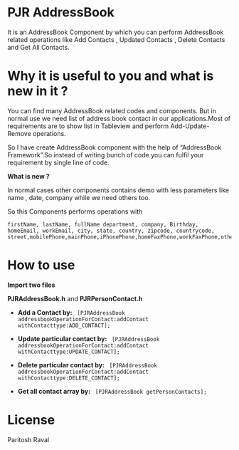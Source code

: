 PJR AddressBook
=====================

It is an AddressBook Component by which you can perform AddressBook related operations like Add Contacts , Updated Contacts , Delete Contacts and Get All Contacts.

Why it is useful to you and what is new in it ?
===============================================================

You can find many AddressBook related codes and components. But in normal use we need list of address book contact in our applications.Most of requirements are to show list in Tableview and perform Add-Update-Remove operations.

So I have create AddressBook component with the help of “AddressBook Framework”.So instead of writing bunch of code you can fulfil your requirement by single line of code.


**What is new ?**

In normal cases other components contains demo with less parameters like name , date, company while we need others too.

So this Components performs operations with

```
firstName, lastName, fullName department, company, Birthday, homeEmail, workEmail, city, state, country, zipcode, countrycode, street,mobilePhone,mainPhone,iPhonePhone,homeFaxPhone,workFaxPhone,otherFaxPhone,pagerPhone
```


How to use
=====================

**Import two files**

**PJRAddressBook.h** and
**PJRPersonContact.h**


- **Add a Contact by:** ```
[PJRAddressBook addressbookOperationForContact:addContact withContacttype:ADD_CONTACT];```


- **Update particular contact by:** ```
[PJRAddressBook addressbookOperationForContact:addContact withContacttype:UPDATE_CONTACT];```


- **Delete particular contact by:** ```
[PJRAddressBook addressbookOperationForContact:addContact withContacttype:DELETE_CONTACT];```

- **Get all contact array by:** ```
[PJRAddressBook getPersonContacts];```



     
    
    
License
=====================
Paritosh Raval



